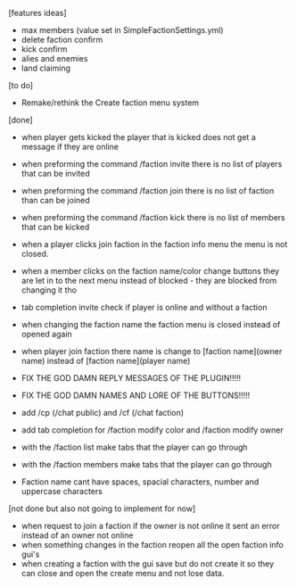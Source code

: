 [features ideas]
- max members (value set in SimpleFactionSettings.yml)
- delete faction confirm
- kick confirm
- alies and enemies
- land claiming

[to do]
- Remake/rethink the Create faction menu system

[done]
- when player gets kicked the player that is kicked does not get a message if they are online
- when preforming the command /faction invite there is no list of players that can be invited
- when preforming the command /faction join there is no list of faction than can be joined
- when preforming the command /faction kick there is no list of members that can be kicked
- when a player clicks join faction in the faction info menu the menu is not closed.
- when a member clicks on the faction name/color change buttons they are let in to the next menu instead of blocked - they are blocked from changing it tho

- tab completion invite check if player is online and without a faction
- when changing the faction name the faction menu is closed instead of opened again
- when player join faction there name is change to [faction name](owner name) instead of [faction name](player name)
- FIX THE GOD DAMN REPLY MESSAGES OF THE PLUGIN!!!!!
- FIX THE GOD DAMN NAMES AND LORE OF THE BUTTONS!!!!!
- add /cp (/chat public) and /cf (/chat faction)
- add tab completion for /faction modify color and /faction modify owner
- with the /faction list make tabs that the player can go through
- with the /faction members make tabs that the player can go through
- Faction name cant have spaces, spacial characters, number and uppercase characters

[not done but also not going to implement for now]
- when request to join a faction if the owner is not online it sent an error instead of an owner not online
- when something changes in the faction reopen all the open faction info gui's
- when creating a faction with the gui save but do not create it so they can close and open the create menu and not lose data.